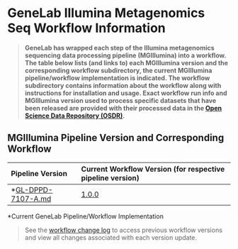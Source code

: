 # GeneLab Illumina Metagenomics Seq Workflow Information

> **GeneLab has wrapped each step of the Illumina metagenomics sequencing data processing pipeline (MGIllumina) into a workflow. The table below lists (and links to) each MGIllumina version and the corresponding workflow subdirectory, the current MGIllumina pipeline/workflow implementation is indicated. The workflow subdirectory contains information about the workflow along with instructions for installation and usage. Exact workflow run info and MGIllumina version used to process specific datasets that have been released are provided with their processed data in the [Open Science Data Repository (OSDR)](https://osdr.nasa.gov/bio/repo/).**  

## MGIllumina Pipeline Version and Corresponding Workflow

|Pipeline Version|Current Workflow Version (for respective pipeline version)|
|:---------------|:---------------------------------------------------------|
|*[GL-DPPD-7107-A.md](../Pipeline_GL-DPPD-7107_Versions/GL-DPPD-7107-A.md)|[1.0.0](NF_MGIllumina)|

*Current GeneLab Pipeline/Workflow Implementation

> See the [workflow change log](NF_MGIllumina/CHANGELOG.md) to access previous workflow versions and view all changes associated with each version update.
